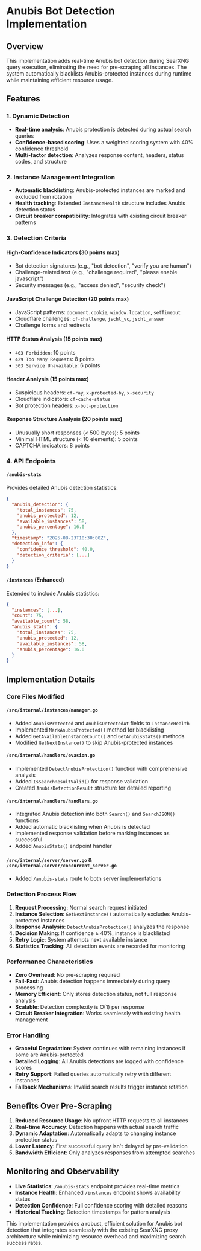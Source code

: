# Anubis Bot Detection Implementation

## Overview
This implementation adds real-time Anubis bot detection during SearXNG query execution, eliminating the need for pre-scraping all instances. The system automatically blacklists Anubis-protected instances during runtime while maintaining efficient resource usage.

## Features

### 1. Dynamic Detection
- **Real-time analysis**: Anubis protection is detected during actual search queries
- **Confidence-based scoring**: Uses a weighted scoring system with 40% confidence threshold
- **Multi-factor detection**: Analyzes response content, headers, status codes, and structure

### 2. Instance Management Integration
- **Automatic blacklisting**: Anubis-protected instances are marked and excluded from rotation
- **Health tracking**: Extended `InstanceHealth` structure includes Anubis detection status
- **Circuit breaker compatibility**: Integrates with existing circuit breaker patterns

### 3. Detection Criteria

#### High-Confidence Indicators (30 points max)
- Bot detection signatures (e.g., "bot detection", "verify you are human")
- Challenge-related text (e.g., "challenge required", "please enable javascript")
- Security messages (e.g., "access denied", "security check")

#### JavaScript Challenge Detection (20 points max)
- JavaScript patterns: `document.cookie`, `window.location`, `setTimeout`
- Cloudflare challenges: `cf-challenge`, `jschl_vc`, `jschl_answer`
- Challenge forms and redirects

#### HTTP Status Analysis (15 points max)
- `403 Forbidden`: 10 points
- `429 Too Many Requests`: 8 points
- `503 Service Unavailable`: 6 points

#### Header Analysis (15 points max)
- Suspicious headers: `cf-ray`, `x-protected-by`, `x-security`
- Cloudflare indicators: `cf-cache-status`
- Bot protection headers: `x-bot-protection`

#### Response Structure Analysis (20 points max)
- Unusually short responses (< 500 bytes): 5 points
- Minimal HTML structure (< 10 elements): 5 points
- CAPTCHA indicators: 8 points

### 4. API Endpoints

#### `/anubis-stats`
Provides detailed Anubis detection statistics:
```json
{
  "anubis_detection": {
    "total_instances": 75,
    "anubis_protected": 12,
    "available_instances": 58,
    "anubis_percentage": 16.0
  },
  "timestamp": "2025-08-23T10:30:00Z",
  "detection_info": {
    "confidence_threshold": 40.0,
    "detection_criteria": [...]
  }
}
```

#### `/instances` (Enhanced)
Extended to include Anubis statistics:
```json
{
  "instances": [...],
  "count": 75,
  "available_count": 58,
  "anubis_stats": {
    "total_instances": 75,
    "anubis_protected": 12,
    "available_instances": 58,
    "anubis_percentage": 16.0
  }
}
```

## Implementation Details

### Core Files Modified

#### `/src/internal/instances/manager.go`
- Added `AnubisProtected` and `AnubisDetectedAt` fields to `InstanceHealth`
- Implemented `MarkAnubisProtected()` method for blacklisting
- Added `GetAvailableInstanceCount()` and `GetAnubisStats()` methods
- Modified `GetNextInstance()` to skip Anubis-protected instances

#### `/src/internal/handlers/evasion.go`
- Implemented `DetectAnubisProtection()` function with comprehensive analysis
- Added `IsSearchResultValid()` for response validation
- Created `AnubisDetectionResult` structure for detailed reporting

#### `/src/internal/handlers/handlers.go`
- Integrated Anubis detection into both `Search()` and `SearchJSON()` functions
- Added automatic blacklisting when Anubis is detected
- Implemented response validation before marking instances as successful
- Added `AnubisStats()` endpoint handler

#### `/src/internal/server/server.go` & `/src/internal/server/concurrent_server.go`
- Added `/anubis-stats` route to both server implementations

### Detection Process Flow

1. **Request Processing**: Normal search request initiated
2. **Instance Selection**: `GetNextInstance()` automatically excludes Anubis-protected instances
3. **Response Analysis**: `DetectAnubisProtection()` analyzes the response
4. **Decision Making**: If confidence ≥ 40%, instance is blacklisted
5. **Retry Logic**: System attempts next available instance
6. **Statistics Tracking**: All detection events are recorded for monitoring

### Performance Characteristics

- **Zero Overhead**: No pre-scraping required
- **Fail-Fast**: Anubis detection happens immediately during query processing
- **Memory Efficient**: Only stores detection status, not full response analysis
- **Scalable**: Detection complexity is O(1) per response
- **Circuit Breaker Integration**: Works seamlessly with existing health management

### Error Handling

- **Graceful Degradation**: System continues with remaining instances if some are Anubis-protected
- **Detailed Logging**: All Anubis detections are logged with confidence scores
- **Retry Support**: Failed queries automatically retry with different instances
- **Fallback Mechanisms**: Invalid search results trigger instance rotation

## Benefits Over Pre-Scraping

1. **Reduced Resource Usage**: No upfront HTTP requests to all instances
2. **Real-time Accuracy**: Detection happens with actual search traffic
3. **Dynamic Adaptation**: Automatically adapts to changing instance protection status
4. **Lower Latency**: First successful query isn't delayed by pre-validation
5. **Bandwidth Efficient**: Only analyzes responses from attempted searches

## Monitoring and Observability

- **Live Statistics**: `/anubis-stats` endpoint provides real-time metrics
- **Instance Health**: Enhanced `/instances` endpoint shows availability status
- **Detection Confidence**: Full confidence scoring with detailed reasons
- **Historical Tracking**: Detection timestamps for pattern analysis

This implementation provides a robust, efficient solution for Anubis bot detection that integrates seamlessly with the existing SearXNG proxy architecture while minimizing resource overhead and maximizing search success rates.
